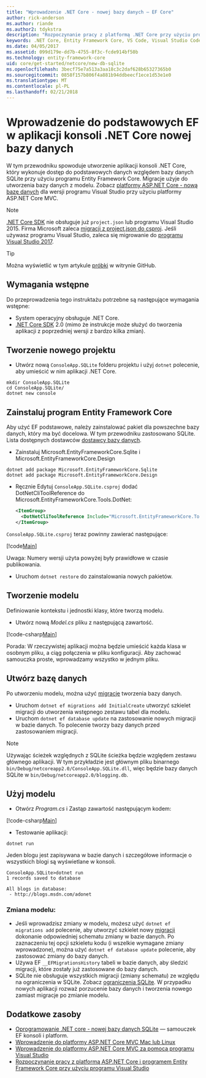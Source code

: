 ```yaml
---
title: "Wprowadzenie .NET Core - nowej bazy danych — EF Core"
author: rick-anderson
ms.author: riande
ms.author2: tdykstra
description: "Rozpoczynanie pracy z platformą .NET Core przy użyciu programu Entity Framework Core"
keywords: .NET Core, Entity Framework Core, VS Code, Visual Studio Code, Mac, Linux
ms.date: 04/05/2017
ms.assetid: 099d179e-dd7b-4755-8f3c-fcde914bf50b
ms.technology: entity-framework-core
uid: core/get-started/netcore/new-db-sqlite
ms.openlocfilehash: 3becf75e7a513a3aa18c3c2daf628b65327365b0
ms.sourcegitcommit: 0858f157b806f4a881b94ddbeecf1ece1d53e1e0
ms.translationtype: MT
ms.contentlocale: pl-PL
ms.lasthandoff: 02/21/2018
---
```

# <a name="getting-started-with-ef-core-on-net-core-console-app-with-a-new-database"></a>Wprowadzenie do podstawowych EF w aplikacji konsoli .NET Core nowej bazy danych

W tym przewodniku spowoduje utworzenie aplikacji konsoli .NET Core, który wykonuje dostęp do podstawowych danych względem bazy danych SQLite przy użyciu programu Entity Framework Core. Migracje użyje do utworzenia bazy danych z modelu. Zobacz [platformy ASP.NET Core - nową bazę danych](xref:core/get-started/aspnetcore/new-db) dla wersji programu Visual Studio przy użyciu platformy ASP.NET Core MVC.

> [!NOTE]  
> [.NET Core SDK](https://www.microsoft.com/net/download/core) nie obsługuje już `project.json` lub programu Visual Studio 2015. Firma Microsoft zaleca [migracji z project.json do csproj](https://docs.microsoft.com/dotnet/articles/core/migration/). Jeśli używasz programu Visual Studio, zaleca się migrowanie do [programu Visual Studio 2017](https://www.visualstudio.com/downloads/).

> [!TIP]  
> Można wyświetlić w tym artykule [próbki](https://github.com/aspnet/EntityFramework.Docs/tree/master/samples/core/GetStarted/NetCore/ConsoleApp.SQLite) w witrynie GitHub.

## <a name="prerequisites"></a>Wymagania wstępne

Do przeprowadzenia tego instruktażu potrzebne są następujące wymagania wstępne:
* System operacyjny obsługuje .NET Core.
* [.NET Core SDK](https://www.microsoft.com/net/core) 2.0 (mimo że instrukcje może służyć do tworzenia aplikacji z poprzedniej wersji z bardzo kilka zmian).

## <a name="create-a-new-project"></a>Tworzenie nowego projektu

* Utwórz nową `ConsoleApp.SQLite` folderu projektu i użyj `dotnet` polecenie, aby umieścić w nim aplikacji .NET Core.

``` Console
mkdir ConsoleApp.SQLite
cd ConsoleApp.SQLite/
dotnet new console
```

## <a name="install-entity-framework-core"></a>Zainstaluj program Entity Framework Core

Aby użyć EF podstawowe, należy zainstalować pakiet dla powszechne bazy danych, który ma być docelowa. W tym przewodniku zastosowano SQLite. Lista dostępnych dostawców [dostawcy bazy danych](../../providers/index.md).

* Zainstaluj Microsoft.EntityFrameworkCore.Sqlite i Microsoft.EntityFrameworkCore.Design

``` Console
dotnet add package Microsoft.EntityFrameworkCore.Sqlite
dotnet add package Microsoft.EntityFrameworkCore.Design
```

* Ręcznie Edytuj `ConsoleApp.SQLite.csproj` dodać DotNetCliToolReference do Microsoft.EntityFrameworkCore.Tools.DotNet:

  ``` xml
  <ItemGroup>
    <DotNetCliToolReference Include="Microsoft.EntityFrameworkCore.Tools.DotNet" Version="2.0.0" />
  </ItemGroup>
  ```

`ConsoleApp.SQLite.csproj` teraz powinny zawierać następujące:

[!code[Main](../../../../samples/core/GetStarted/NetCore/ConsoleApp.SQLite/ConsoleApp.SQLite.csproj)]

 Uwaga: Numery wersji użyta powyżej były prawidłowe w czasie publikowania.

*  Uruchom `dotnet restore` do zainstalowania nowych pakietów.

## <a name="create-the-model"></a>Tworzenie modelu

Definiowanie kontekstu i jednostki klasy, które tworzą modelu.

* Utwórz nową *Model.cs* pliku z następującą zawartość.

[!code-csharp[Main](../../../../samples/core/GetStarted/NetCore/ConsoleApp.SQLite/Model.cs)]

Porada: W rzeczywistej aplikacji można będzie umieścić każda klasa w osobnym pliku, a ciąg połączenia w pliku konfiguracji. Aby zachować samouczka proste, wprowadzamy wszystko w jednym pliku.

## <a name="create-the-database"></a>Utwórz bazę danych

Po utworzeniu modelu, można użyć [migracje](https://docs.microsoft.com/aspnet/core/data/ef-mvc/migrations#introduction-to-migrations) tworzenia bazy danych.

* Uruchom `dotnet ef migrations add InitialCreate` utworzyć szkielet migracji do utworzenia wstępnego zestawu tabel dla modelu.
* Uruchom `dotnet ef database update` na zastosowanie nowych migracji w bazie danych. To polecenie tworzy bazy danych przed zastosowaniem migracji.

> [!NOTE]  
> Używając ścieżek względnych z SQLite ścieżka będzie względem zestawu głównego aplikacji. W tym przykładzie jest głównym pliku binarnego `bin/Debug/netcoreapp2.0/ConsoleApp.SQLite.dll`, więc będzie bazy danych SQLite w `bin/Debug/netcoreapp2.0/blogging.db`.

## <a name="use-your-model"></a>Użyj modelu

* Otwórz *Program.cs* i Zastąp zawartość następującym kodem:

 [!code-csharp[Main](../../../../samples/core/GetStarted/NetCore/ConsoleApp.SQLite/Program.cs)]

* Testowanie aplikacji:

 `dotnet run`

 Jeden blogu jest zapisywana w bazie danych i szczegółowe informacje o wszystkich blogi są wyświetlane w konsoli.

  ``` Console
  ConsoleApp.SQLite>dotnet run
  1 records saved to database

  All blogs in database:
   - http://blogs.msdn.com/adonet
  ```

### <a name="changing-the-model"></a>Zmiana modelu:

- Jeśli wprowadzisz zmiany w modelu, możesz użyć `dotnet ef migrations add` polecenie, aby utworzyć szkielet nowy [migracji](https://docs.microsoft.com/aspnet/core/data/ef-mvc/migrations#introduction-to-migrations) dokonanie odpowiedniej schematu zmiany w bazie danych. Po zaznaczeniu tej opcji szkieletu kodu (i wszelkie wymagane zmiany wprowadzone), można użyć `dotnet ef database update` polecenie, aby zastosować zmiany do bazy danych.
- Używa EF `__EFMigrationsHistory` tabeli w bazie danych, aby śledzić migracji, które zostały już zastosowane do bazy danych.
- SQLite nie obsługuje wszystkich migracji (zmiany schematu) ze względu na ograniczenia w SQLite. Zobacz [ograniczenia SQLite](../../providers/sqlite/limitations.md). W przypadku nowych aplikacji rozważ porzucenie bazy danych i tworzenia nowego zamiast migracje po zmianie modelu.

## <a name="additional-resources"></a>Dodatkowe zasoby

* [Oprogramowanie .NET core - nowej bazy danych SQLite](xref:core/get-started/netcore/new-db-sqlite) — samouczek EF konsoli i platform.
* [Wprowadzenie do platformy ASP.NET Core MVC Mac lub Linux](https://docs.microsoft.com/aspnet/core/tutorials/first-mvc-app-xplat/index)
* [Wprowadzenie do platformy ASP.NET Core MVC za pomocą programu Visual Studio](https://docs.microsoft.com/aspnet/core/tutorials/first-mvc-app/index)
* [Rozpoczynanie pracy z platformą ASP.NET Core i programem Entity Framework Core przy użyciu programu Visual Studio](https://docs.microsoft.com/aspnet/core/data/ef-mvc/index)
